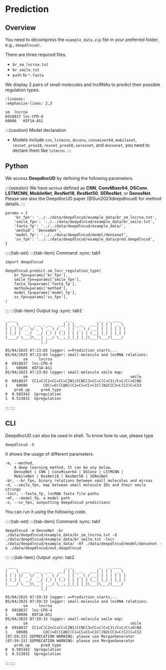 # Prediction

## Overview

You need to decompress the `example_data.zip` file in your preferred folder, e.g., `deepdlncud/`.

There are three required files.

* `br_sm_lncrna.txt`
* `br_smile.txt`
* `path` to `*.fasta`

We display 2 pairs of small molecules and lncRNAs to predict their possible regulation types.

```{code}
:linenos:
:emphasize-lines: 2,3

sm	lncrna
6918837	lnc-CPO-4
60606	HIF1A-AS1
```

:::{caution} Model declaration
* Models include `cnn`, `lstmcnn`, `dsconv`, `convmixer64`, `mobilenet`, `resnet_prea18`, `resnet_prea50`, `seresnet`, and `densenet`, you need to declare them like `lstmcnn`.
:::

## Python

We access **DeepdlncUD** by defining the following parameters. 

:::{seealso}
We have `method` defined as **CNN**, **ConvMixer64**, **DSConv**, **LSTMCNN**, **MobileNet**, **ResNet18**, **ResNet50**, **SEResNet**, or **DenseNet**. Please see also the DeepdlncUD paper (@Sun2023deepdlncud) for method details.
:::

```{code} python
params = {
    'br_fpn': '../../data/deepdlncud/example_data/br_sm_lncrna.txt',
    'smile_fpn': '../../data/deepdlncud/example_data/br_smile.txt',
    'fasta_fp': '../../data/deepdlncud/example_data/',
    'method': 'DenseNet',
    'model_fp': '../../data/deepdlncud/model/densenet',
    'sv_fpn': '../../data/deepdlncud/example_data/pred.deepdlncud',
}
```

::::{tab-set}
:::{tab-item} Command
:sync: tab1
```{code} python
import deepdlncud

deepdlncud.predict.sm_lncr_regulation_type(
    br_fpn=params['br_fpn'],
    smile_fpn=params['smile_fpn'],
    fasta_fp=params['fasta_fp'],
    method=params['method'],
    model_fp=params['model_fp'],
    sv_fpn=params['sv_fpn'],
)
```
:::
:::{tab-item} Output log
:sync: tab2
```{code} shell
 ____                      _ _            _   _ ____  
|  _ \  ___  ___ _ __   __| | |_ __   ___| | | |  _ \ 
| | | |/ _ \/ _ \ '_ \ / _` | | '_ \ / __| | | | | | |
| |_| |  __/  __/ |_) | (_| | | | | | (__| |_| | |_| |
|____/ \___|\___| .__/ \__,_|_|_| |_|\___|\___/|____/ 
                |_|                                   

05/04/2025 07:23:03 logger: =>Prediction starts...
05/04/2025 07:23:03 logger: small-molecule and lncRNA relations:
        sm     lncrna
0  6918837  lnc-CPO-4
1    60606  HIF1A-AS1
05/04/2025 07:23:03 logger: small-molecule smile map:
        sm                                              smile
0  6918837  CC1=C(C2=CC=CC=C2N1)CCNCC3=CC=C(C=C3)/C=C/C(=O)NO
1    60606       COC(=O)[C@H](C1=CC=CC=C1Cl)N2CCC3=C(C2)C=CS3
    prob_up     pred_type
0  0.503342  Upregulation
1  0.513831  Upregulation
```
:::
::::


## CLI

DeepdlncUD can also be used in shell. To know how to use, please type

```{code} shell
deepdlncud -h
```

It shows the usage of different parameters.

```{code} shell
-m, --method,
    A deep learning method. It can be any below.
    DenseNet | CNN | ConvMixer64 | DSConv | LSTMCNN |
    MobileNet | ResNet18 | ResNet50 | SEResNet
-br, --br_fpn, binary relations between small molecules and mirnas
-d, --smile_fpn, map between small molecule IDs and their smile strings
-lncr, --fasta_fp, lncRNA fasta file paths
-mf, --model_fp, a model path
-o, --sv_fpn, outputting deepdlncud predictions
```

You can run it using the following code.

::::{tab-set}
:::{tab-item} Command
:sync: tab1
```{code} shell
deepdlncud -m DenseNet -br ./data/deepdlncud/example_data/br_sm_lncrna.txt -d ./data/deepdlncud/example_data/br_smile.txt -lncr ./data/deepdlncud/example_data/ -mf ./data/deepdlncud/model/densenet -o ./data/deepdlncud/out.deepdlncud
```
:::
:::{tab-item} Output
:sync: tab2
```{code} shell
 ____                      _ _            _   _ ____
|  _ \  ___  ___ _ __   __| | |_ __   ___| | | |  _ \
| | | |/ _ \/ _ \ '_ \ / _` | | '_ \ / __| | | | | | |
| |_| |  __/  __/ |_) | (_| | | | | | (__| |_| | |_| |
|____/ \___|\___| .__/ \__,_|_|_| |_|\___|\___/|____/
                |_|

05/04/2025 07:59:33 logger: =>Prediction starts...
05/04/2025 07:59:33 logger: small-molecule and lncRNA relations:
        sm     lncrna
0  6918837  lnc-CPO-4
1    60606  HIF1A-AS1
05/04/2025 07:59:33 logger: small-molecule smile map:
        sm                                              smile
0  6918837  CC1=C(C2=CC=CC=C2N1)CCNCC3=CC=C(C=C3)/C=C/C(=O)NO
1    60606       COC(=O)[C@H](C1=CC=CC=C1Cl)N2CCC3=C(C2)C=CS3
[07:59:33] DEPRECATION WARNING: please use MorganGenerator
[07:59:33] DEPRECATION WARNING: please use MorganGenerator
    prob_up     pred_type
0  0.503342  Upregulation
1  0.513831  Upregulation
```
:::
::::